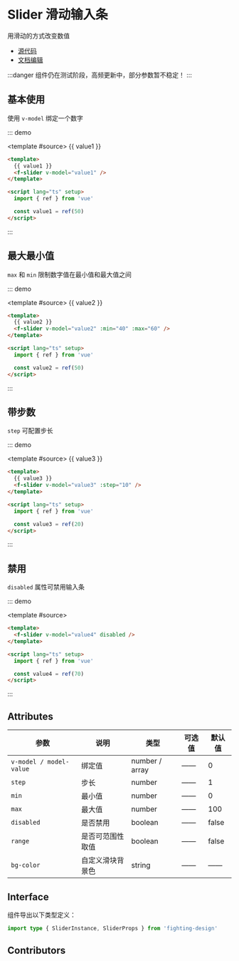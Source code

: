 # Slider 滑动输入条

用滑动的方式改变数值

- [源代码](https://github.com/FightingDesign/fighting-design/tree/master/packages/fighting-design/slider)
- [文档编辑](https://github.com/FightingDesign/fighting-design/blob/master/docs/docs/components/slider.md)

:::danger
组件仍在测试阶段，高频更新中，部分参数暂不稳定！
:::

## 基本使用

使用 `v-model` 绑定一个数字

::: demo

<template #source>
{{ value1 }}
<f-slider v-model="value1" />
</template>

```html
<template>
  {{ value1 }}
  <f-slider v-model="value1" />
</template>

<script lang="ts" setup>
  import { ref } from 'vue'

  const value1 = ref(50)
</script>
```

:::

## 最大最小值

`max` 和 `min` 限制数字值在最小值和最大值之间

::: demo

<template #source>
{{ value2 }}
<f-slider v-model="value2" :min="40" :max="60" />
</template>

```html
<template>
  {{ value2 }}
  <f-slider v-model="value2" :min="40" :max="60" />
</template>

<script lang="ts" setup>
  import { ref } from 'vue'

  const value2 = ref(50)
</script>
```

:::

## 带步数

`step` 可配置步长

::: demo

<template #source>
{{ value3 }}
<f-slider v-model="value3" :step="10" />
</template>

```html
<template>
  {{ value3 }}
  <f-slider v-model="value3" :step="10" />
</template>

<script lang="ts" setup>
  import { ref } from 'vue'

  const value3 = ref(20)
</script>
```

:::

## 禁用

`disabled` 属性可禁用输入条

::: demo

<template #source>
<f-slider v-model="value4" disabled />
</template>

```html
<template>
  <f-slider v-model="value4" disabled />
</template>

<script lang="ts" setup>
  import { ref } from 'vue'

  const value4 = ref(70)
</script>
```

:::

## Attributes

| 参数                    | 说明             | 类型           | 可选值 | 默认值 |
| ----------------------- | ---------------- | -------------- | ------ | ------ |
| `v-model / model-value` | 绑定值           | number / array | ——     | 0      |
| `step`                  | 步长             | number         | ——     | 1      |
| `min`                   | 最小值           | number         | ——     | 0      |
| `max`                   | 最大值           | number         | ——     | 100    |
| `disabled`              | 是否禁用         | boolean        | ——     | false  |
| `range`                 | 是否可范围性取值 | boolean        | ——     | false  |
| `bg-color`              | 自定义滑块背景色 | string         | ——     | ——     |

## Interface

组件导出以下类型定义：

```ts
import type { SliderInstance, SliderProps } from 'fighting-design'
```

## Contributors

<a href="https://github.com/Tyh2001" target="_blank">
  <f-avatar round src="https://avatars.githubusercontent.com/u/73180970?v=4" />
</a>

<a href="https://github.com/long-life233" target="_blank">
  <f-avatar round src="https://avatars.githubusercontent.com/u/77321887?v=4" />
</a>

<script setup lang="ts">
  import { ref } from 'vue'

  const value1 = ref(50)
  const value2 = ref(50)
  const value3 = ref(20)
  const value4 = ref(70)
</script>
